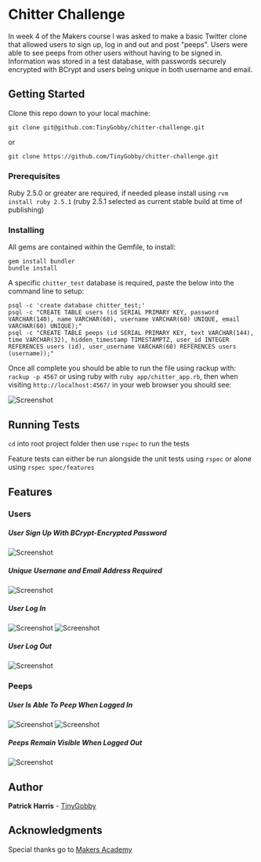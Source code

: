 # Chitter Challenge

In week 4 of the Makers course I was asked to make a basic Twitter clone that allowed users to sign up, log in and out and post "peeps". Users were able to see peeps from other users without having to be signed in. Information was stored in a test database, with passwords securely encrypted with BCrypt and users being unique in both username and email.

## Getting Started

Clone this repo down to your local machine: 
```
git clone git@github.com:TinyGobby/chitter-challenge.git
```
or 
```
git clone https://github.com/TinyGobby/chitter-challenge.git
```

### Prerequisites

Ruby 2.5.0 or greater are required, if needed please install using `rvm install ruby 2.5.1` (ruby 2.5.1 selected as current stable build at time of publishing)


### Installing

All gems are contained within the Gemfile, to install:
```
gem install bundler
bundle install
```

A specific `chitter_test` database is required, paste the below into the command line to setup:

```
psql -c 'create database chitter_test;' 
psql -c "CREATE TABLE users (id SERIAL PRIMARY KEY, password VARCHAR(140), name VARCHAR(60), username VARCHAR(60) UNIQUE, email VARCHAR(60) UNIQUE);"
psql -c "CREATE TABLE peeps (id SERIAL PRIMARY KEY, text VARCHAR(144), time VARCHAR(32), hidden_timestamp TIMESTAMPTZ, user_id INTEGER REFERENCES users (id), user_username VARCHAR(60) REFERENCES users (username));"
```

Once all complete you should be able to run the file using rackup with: `rackup -p 4567` or using ruby with `ruby app/chitter_app.rb`, then when visiting `http://localhost:4567/` in your web browser you should see:

![Screenshot](https://i.imgur.com/BxtZviY.png)

## Running Tests

`cd` into root project folder then use `rspec` to run the tests

Feature tests can either be run alongside the unit tests using `rspec` or alone using `rspec spec/features`

## Features

### Users
##### User Sign Up With BCrypt-Encrypted Password
![Screenshot](https://i.imgur.com/4Vk8zgt.png)
##### Unique Usernane and Email Address Required
![Screenshot](https://i.imgur.com/ELDwnot.png)
##### User Log In
![Screenshot](https://i.imgur.com/2wnFnN6.png)
![Screenshot](https://i.imgur.com/iZCvxI1.png)
##### User Log Out
![Screenshot](https://i.imgur.com/JaxYJRY.png)

### Peeps
##### User Is Able To Peep When Logged In
![Screenshot](https://i.imgur.com/SS0iyVP.png)
![Screenshot](https://i.imgur.com/7qdwFsn.png)
##### Peeps Remain Visible When Logged Out
![Screenshot](https://i.imgur.com/D6BA5VO.png)

## Author

**Patrick Harris** - [TinyGobby](https://github.com/TinyGobby)

## Acknowledgments

Special thanks go to [Makers Academy](http://makers.tech)
